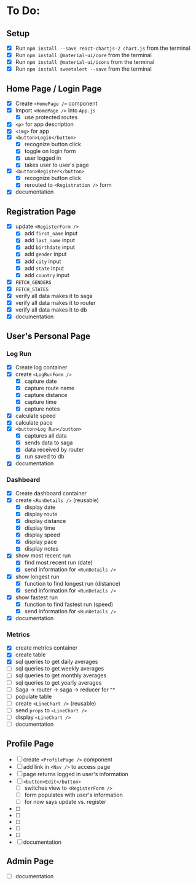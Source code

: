 # To Do:

## Setup

- [x] Run `npm install --save react-chartjs-2 chart.js` from the terminal
- [x] Run `npm install @material-ui/core` from the terminal
- [x] Run `npm install @material-ui/icons` from the terminal
- [x] Run `npm install sweetalert --save` from the terminal

## Home Page / Login Page

- [x] Create `<HomePage />` component
- [x] Import `<HomePage />` into `App.js`
  - [x] use protected routes
- [x] `<p>` for app description
- [x] `<img>` for app
- [x] `<button>Login</button>`
  - [x] recognize button click
  - [x] toggle on login form
  - [x] user logged in
  - [x] takes user to user's page
- [x] `<button>Register</button>`
  - [x] recognize button click
  - [x] rerouted to `<Registration />` form
- [x] documentation

## Registration Page

- [x] update `<RegisterForm />`
  - [x] add `first_name` input
  - [x] add `last_name` input
  - [x] add `birthdate` input
  - [x] add `gender` input
  - [x] add `city` input
  - [x] add `state` input
  - [x] add `country` input
- [x] `FETCH_GENDERS`
- [x] `FETCH_STATES`
- [x] verify all data makes it to saga
- [x] verify all data makes it to router
- [x] verify all data makes it to db
- [x] documentation

## User's Personal Page

### Log Run

- [x] Create log container
- [x] create `<LogRunForm />`
  - [x] capture date
  - [x] capture route name
  - [x] capture distance
  - [x] capture time
  - [x] capture notes
- [x] calculate speed
- [x] calculate pace
- [x] `<button>Log Run</button>`
  - [x] captures all data
  - [x] sends data to saga
  - [x] data received by router
  - [x] run saved to db
- [x] documentation

### Dashboard

- [x] Create dashboard container
- [x] create `<RunDetails />` (reusable)
  - [x] display date
  - [x] display route
  - [x] display distance
  - [x] display time
  - [x] display speed
  - [x] display pace
  - [x] display notes
- [x] show most recent run
  - [x] find most recent run (date)
  - [x] send information for `<RunDetails />`
- [x] show longest run
  - [x] function to find longest run (distance)
  - [x] send information for `<RunDetails />`
- [x] show fastest run
  - [x] function to find fastest run (speed)
  - [x] send information for `<RunDetails />`
- [x] documentation

### Metrics

- [x] create metrics container
- [x] create table
- [x] sql queries to get daily averages
- [ ] sql queries to get weekly averages
- [ ] sql queries to get monthly averages
- [ ] sql queries to get yearly averages
- [ ] Saga -> router -> saga -> reducer for ^^
- [ ] populate table
- [ ] create `<LineChart />` (reusable)
- [ ] send `props` to `<LineChart />`
- [ ] display `<LineChart />`
- [ ] documentation

## Profile Page

- [ ] create `<ProfilePage />` component
- [ ] add link in `<Nav />` to access page
- [ ] page returns logged in user's information
- [ ] `<button>Edit</button>`
  - [ ] switches view to `<RegisterForm />`
  - [ ] form populates with user's information
  - [ ] for now says update vs. register
- [ ]
- [ ]
- [ ]
- [ ]
- [ ]
- [ ] documentation

## Admin Page

- [ ] documentation
